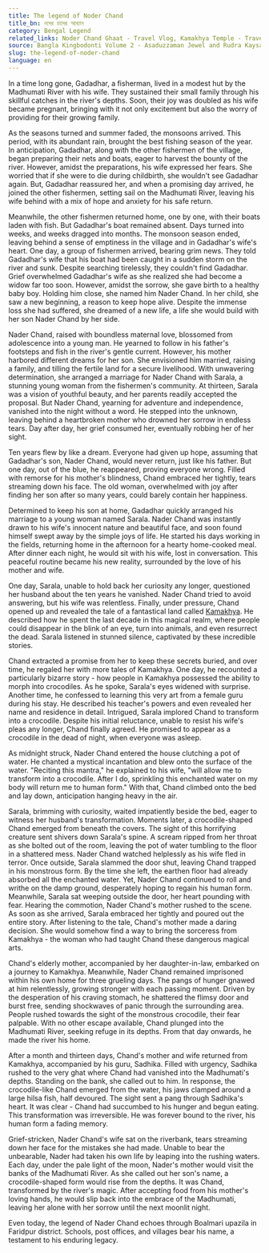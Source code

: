 ```yaml
---
title: The legend of Noder Chand
title_bn: নদের চাদের আখ্যান
category: Bengal Legend
related_links: Noder Chand Ghaat - Travel Vlog, Kamakhya Temple - Travel Vlog
source: Bangla Kingbodonti Volume 2 - Asaduzzaman Jewel and Rudra Kaysar
slug: the-legend-of-noder-chand
language: en
---
```


In a time long gone, Gadadhar, a fisherman, lived in a modest hut by the Madhumati River with his wife. They sustained their small family through his skillful catches in the river's depths. Soon, their joy was doubled as his wife became pregnant, bringing with it not only excitement but also the worry of providing for their growing family.

As the seasons turned and summer faded, the monsoons arrived. This period, with its abundant rain, brought the best fishing season of the year. In anticipation, Gadadhar, along with the other fishermen of the village, began preparing their nets and boats, eager to harvest the bounty of the river. However, amidst the preparations, his wife expressed her fears. She worried that if she were to die during childbirth, she wouldn't see Gadadhar again. But, Gadadhar reassured her, and when a promising day arrived, he joined the other fishermen, setting sail on the Madhumati River, leaving his wife behind with a mix of hope and anxiety for his safe return.

Meanwhile, the other fishermen returned home, one by one, with their boats laden with fish. But Gadadhar's boat remained absent. Days turned into weeks, and weeks dragged into months. The monsoon season ended, leaving behind a sense of emptiness in the village and in Gadadhar's wife's heart. One day, a group of fishermen arrived, bearing grim news. They told Gadadhar's wife that his boat had been caught in a sudden storm on the river and sunk. Despite searching tirelessly, they couldn't find Gadadhar. Grief overwhelmed Gadadhar's wife as she realized she had become a widow far too soon. However, amidst the sorrow, she gave birth to a healthy baby boy. Holding him close, she named him Nader Chand. In her child, she saw a new beginning, a reason to keep hope alive. Despite the immense loss she had suffered, she dreamed of a new life, a life she would build with her son Nader Chand by her side.

Nader Chand, raised with boundless maternal love, blossomed from adolescence into a young man. He yearned to follow in his father's footsteps and fish in the river's gentle current. However, his mother harbored different dreams for her son. She envisioned him married, raising a family, and tilling the fertile land for a secure livelihood. With unwavering determination, she arranged a marriage for Nader Chand with Sarala, a stunning young woman from the fishermen's community. At thirteen, Sarala was a vision of youthful beauty, and her parents readily accepted the proposal. But Nader Chand, yearning for adventure and independence, vanished into the night without a word. He stepped into the unknown, leaving behind a heartbroken mother who drowned her sorrow in endless tears. Day after day, her grief consumed her, eventually robbing her of her sight.

Ten years flew by like a dream. Everyone had given up hope, assuming that Gadadhar's son, Nader Chand, would never return, just like his father. But one day, out of the blue, he reappeared, proving everyone wrong. Filled with remorse for his mother's blindness, Chand embraced her tightly, tears streaming down his face. The old woman, overwhelmed with joy after finding her son after so many years, could barely contain her happiness.

Determined to keep his son at home, Gadadhar quickly arranged his marriage to a young woman named Sarala. Nader Chand was instantly drawn to his wife's innocent nature and beautiful face, and soon found himself swept away by the simple joys of life. He started his days working in the fields, returning home in the afternoon for a hearty home-cooked meal. After dinner each night, he would sit with his wife, lost in conversation. This peaceful routine became his new reality, surrounded by the love of his mother and wife.

One day, Sarala, unable to hold back her curiosity any longer, questioned her husband about the ten years he vanished. Nader Chand tried to avoid answering, but his wife was relentless. Finally, under pressure, Chand opened up and revealed the tale of a fantastical land called [Kamakhya](https://en.wikipedia.org/wiki/Kamakhya_Temple). He described how he spent the last decade in this magical realm, where people could disappear in the blink of an eye, turn into animals, and even resurrect the dead. Sarala listened in stunned silence, captivated by these incredible stories.

Chand extracted a promise from her to keep these secrets buried, and over time, he regaled her with more tales of Kamakhya. One day, he recounted a particularly bizarre story - how people in Kamakhya possessed the ability to morph into crocodiles. As he spoke, Sarala's eyes widened with surprise. Another time, he confessed to learning this very art from a female guru during his stay. He described his teacher's powers and even revealed her name and residence in detail. Intrigued, Sarala implored Chand to transform into a crocodile. Despite his initial reluctance, unable to resist his wife's pleas any longer, Chand finally agreed. He promised to appear as a crocodile in the dead of night, when everyone was asleep.

As midnight struck, Nader Chand entered the house clutching a pot of water. He chanted a mystical incantation and blew onto the surface of the water. "Reciting this mantra," he explained to his wife, "will allow me to transform into a crocodile. After I do, sprinkling this enchanted water on my body will return me to human form." With that, Chand climbed onto the bed and lay down, anticipation hanging heavy in the air.

Sarala, brimming with curiosity, waited impatiently beside the bed, eager to witness her husband's transformation. Moments later, a crocodile-shaped Chand emerged from beneath the covers. The sight of this horrifying creature sent shivers down Sarala's spine. A scream ripped from her throat as she bolted out of the room, leaving the pot of water tumbling to the floor in a shattered mess. Nader Chand watched helplessly as his wife fled in terror. Once outside, Sarala slammed the door shut, leaving Chand trapped in his monstrous form. By the time she left, the earthen floor had already absorbed all the enchanted water. Yet, Nader Chand continued to roll and writhe on the damp ground, desperately hoping to regain his human form. Meanwhile, Sarala sat weeping outside the door, her heart pounding with fear. Hearing the commotion, Nader Chand's mother rushed to the scene. As soon as she arrived, Sarala embraced her tightly and poured out the entire story. After listening to the tale, Chand's mother made a daring decision. She would somehow find a way to bring the sorceress from Kamakhya - the woman who had taught Chand these dangerous magical arts.

Chand's elderly mother, accompanied by her daughter-in-law, embarked on a journey to Kamakhya. Meanwhile, Nader Chand remained imprisoned within his own home for three grueling days. The pangs of hunger gnawed at him relentlessly, growing stronger with each passing moment. Driven by the desperation of his craving stomach, he shattered the flimsy door and burst free, sending shockwaves of panic through the surrounding area. People rushed towards the sight of the monstrous crocodile, their fear palpable. With no other escape available, Chand plunged into the Madhumati River, seeking refuge in its depths. From that day onwards, he made the river his home.

After a month and thirteen days, Chand's mother and wife returned from Kamakhya, accompanied by his guru, Sadhika. Filled with urgency, Sadhika rushed to the very ghat where Chand had vanished into the Madhumati's depths. Standing on the bank, she called out to him. In response, the crocodile-like Chand emerged from the water, his jaws clamped around a large hilsa fish, half devoured. The sight sent a pang through Sadhika's heart. It was clear - Chand had succumbed to his hunger and begun eating. This transformation was irreversible. He was forever bound to the river, his human form a fading memory.

Grief-stricken, Nader Chand's wife sat on the riverbank, tears streaming down her face for the mistakes she had made. Unable to bear the unbearable, Nader had taken his own life by leaping into the rushing waters. Each day, under the pale light of the moon, Nader's mother would visit the banks of the Madhumati River. As she called out her son's name, a crocodile-shaped form would rise from the depths. It was Chand, transformed by the river's magic. After accepting food from his mother's loving hands, he would slip back into the embrace of the Madhumati, leaving her alone with her sorrow until the next moonlit night.

Even today, the legend of Nader Chand echoes through Boalmari upazila in Faridpur district. Schools, post offices, and villages bear his name, a testament to his enduring legacy.
